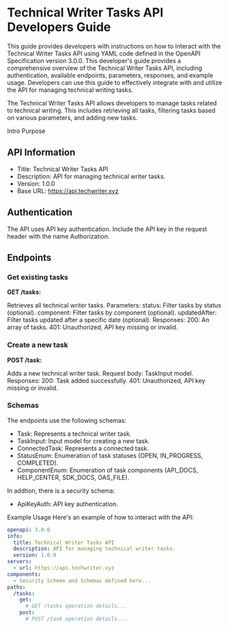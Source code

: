 # Technical Writer Tasks API Developers Guide

This guide provides developers with instructions on how to interact with the Technical Writer Tasks API using YAML code defined in the OpenAPI Specification version 3.0.0.
This developer's guide provides a comprehensive overview of the Technical Writer Tasks API, including authentication, available endpoints, parameters, responses, and example usage. Developers can use this guide to effectively integrate with and utilize the API for managing technical writing tasks.

The Technical Writer Tasks API allows developers to manage tasks related to technical writing. This includes retrieving all tasks, filtering tasks based on various parameters, and adding new tasks.

Intro
Purpose

## API Information
- Title: Technical Writer Tasks API
- Description: API for managing technical writer tasks.
- Version: 1.0.0
- Base URL: https://api.techwriter.xyz

## Authentication
The API uses API key authentication. Include the API key in the request header with the name Authorization.

## Endpoints

### Get existing tasks
**GET /tasks:**

Retrieves all technical writer tasks.
Parameters:
status: Filter tasks by status (optional).
component: Filter tasks by component (optional).
updatedAfter: Filter tasks updated after a specific date (optional).
Responses:
200: An array of tasks.
401: Unauthorized, API key missing or invalid.

### Create a new task
**POST /task:**

Adds a new technical writer task.
Request body: TaskInput model.
Responses:
200: Task added successfully.
401: Unauthorized, API key missing or invalid.

### Schemas
The endpoints use the following schemas:
- Task: Represents a technical writer task.
- TaskInput: Input model for creating a new task.
- ConnectedTask: Represents a connected task.
- StatusEnum: Enumeration of task statuses (OPEN, IN_PROGRESS, COMPLETED).
- ComponentEnum: Enumeration of task components (API_DOCS, HELP_CENTER, SDK_DOCS, OAS_FILE).

In addtion, there is a security schema:
- ApiKeyAuth: API key authentication.



Example Usage
Here's an example of how to interact with the API:

```yaml
openapi: 3.0.0
info:
  title: Technical Writer Tasks API
  description: API for managing technical writer tasks.
  version: 1.0.0
servers:
  - url: https://api.techwriter.xyz
components:
  - Security Scheme and Schemas defined here...
paths:
  /tasks:
    get:
      # GET /tasks operation details...
    post:
      # POST /task operation details...
```
